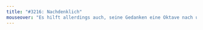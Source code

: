 ```yaml
---
title: "#3216: Nachdenklich"
mouseover: "Es hilft allerdings auch, seine Gedanken eine Oktave nach unten zu transponieren."
---
```

